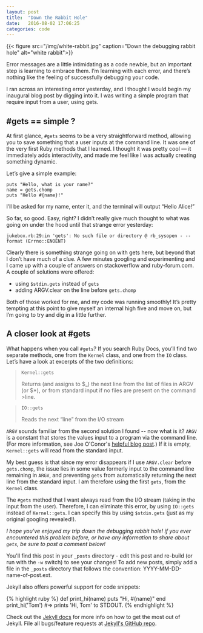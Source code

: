 ```yaml
---
layout: post
title:  "Down the Rabbit Hole"
date:   2016-08-02 17:06:25
categories: code
---
```



{{< figure src="/img/white-rabbit.jpg" caption="Down the debugging rabbit hole" alt="white rabbit">}}

Error messages are a little intimidating as a code newbie, but an important step is learning to embrace them. I’m learning with each error, and there’s nothing like the feeling of successfully debugging your code.

I ran across an interesting error yesterday, and I thought I would begin my inaugural blog post by digging into it. I was writing a simple program that require input from a user, using gets.

#gets == simple ?
-----------------

At first glance, <code>#gets</code> seems to be a very straightforward method, allowing you to save something that a user inputs at the command line.  It was one of the very first Ruby methods that I learned. I thought it was pretty cool — it immediately adds interactivity, and made me feel like I was actually creating something dynamic.

Let’s give a simple example:

    puts "Hello, what is your name?"
    name = gets.chomp
    puts "Hello #{name}!"

I’ll be asked for my name, enter it, and the terminal will output “Hello Alice!”

So far, so good. Easy, right? I didn’t really give much thought to what was going on under the hood until that strange error yesterday:

    jukebox.rb:29:in 'gets': No such file or directory @ rb_sysopen - --format (Errno::ENOENT)

Clearly there is something strange going on with gets here, but beyond that I don’t have much of a clue. A few minutes googling and experimenting and I came up with a couple of answers on stackoverflow and ruby-forum.com. A couple of solutions were offered:

+ using <code>$stdin.gets</code> instead of <code>gets</code>
+ adding ARGV.clear on the line before <code>gets.chomp</code>

Both of those worked for me, and my code was running smoothly! It’s pretty tempting at this point to give myself an internal high five and move on, but I’m going to try and dig in a little further.

A closer look at #gets
----------------------

What happens when you call <code>#gets</code>? If you search Ruby Docs, you’ll find two separate methods, one from the <code>Kernel</code> class, and one from the <code>IO</code> class. Let’s have a look at excerpts of the two definitions:

><code>Kernel::gets</code>
>
>Returns (and assigns to $_) the next line from the list of files in ARGV (or $*), or from standard input if no files are present on the command >line.

><code>IO::gets</code>
>
>Reads the next “line” from the I/O stream

<code>ARGV</code> sounds familiar from the second solution I found -- now what is it? <code>ARGV</code> is a constant that stores the values input to a program via the command line. (For more information, see Joe O'Conor's [helpful blog post](http://jnoconor.github.io/blog/2013/10/13/a-short-explanation-of-argv/).) If it is empty, <code>Kernel::gets</code> will read from the standard input.

My best guess is that since my error disappears if I use <code>ARGV.clear</code> before <code>gets.chomp</code>, the issue lies in some value formerly input to the command line remaining in <code>ARGV</code>, and preventing <code>gets</code> from automatically returning the next line from the standard input. I am therefore using the first <code>gets</code>, from the <code>Kernel</code> class.

The <code>#gets</code> method that I want always read from the I/O stream (taking in the input from the user). Therefore, I can eliminate this error, by using <code>IO::gets</code> instead of <code>Kernel::gets</code>. I can specify this by using <code>$stdin.gets</code> (just as my original googling revealed!).

*I hope you've enjoyed my trip down the debugging rabbit hole! if you ever encountered this problem before, or have any information to share about <code>gets</code>, be sure to post a comment below!*

You'll find this post in your `_posts` directory - edit this post and re-build (or run with the `-w` switch) to see your changes!
To add new posts, simply add a file in the `_posts` directory that follows the convention: YYYY-MM-DD-name-of-post.ext.

Jekyll also offers powerful support for code snippets:

{% highlight ruby %}
def print_hi(name)
  puts "Hi, #{name}"
end
print_hi('Tom')
#=> prints 'Hi, Tom' to STDOUT.
{% endhighlight %}

Check out the [Jekyll docs][jekyll] for more info on how to get the most out of Jekyll. File all bugs/feature requests at [Jekyll's GitHub repo][jekyll-gh].

[jekyll-gh]: https://github.com/mojombo/jekyll
[jekyll]:    http://jekyllrb.com
